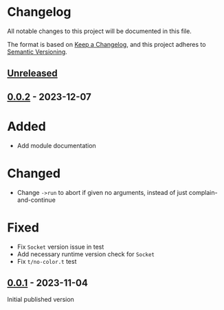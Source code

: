 # Changelog

All notable changes to this project will be documented in this file.

The format is based on [Keep a Changelog](https://keepachangelog.com/en/1.0.0/),
and this project adheres to [Semantic Versioning](https://semver.org/spec/v2.0.0.html).

## [Unreleased]

## [0.0.2] - 2023-12-07

# Added
- Add module documentation

# Changed
- Change `->run` to abort if given no arguments, instead of just
  complain-and-continue

# Fixed
- Fix `Socket` version issue in test
- Add necessary runtime version check for `Socket`
- Fix `t/no-color.t` test

## [0.0.1] - 2023-11-04
Initial published version

[Unreleased]: https://codeberg.org/h3xx/perl-App-Hack-Exe/compare/v0.0.2...HEAD
[0.0.2]: https://codeberg.org/h3xx/perl-App-Hack-Exe/compare/v0.0.1...v0.0.2
[0.0.1]: https://codeberg.org/h3xx/perl-App-Hack-Exe/releases/tag/v0.0.1
